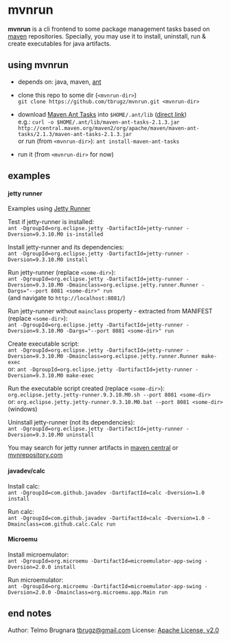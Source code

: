 
mvnrun
======

**mvnrun** is a cli frontend to some package management tasks based on [maven](https://maven.apache.org/)
repositories. Specially, you may use it to install, uninstall, run & create executables for java artifacts.


using mvnrun
------

- depends on: java, maven, [ant](https://ant.apache.org/)

- clone this repo to some dir (`<mvnrun-dir>`)  
  `git clone https://github.com/tbrugz/mvnrun.git <mvnrun-dir>`

- download [Maven Ant Tasks](http://maven.apache.org/ant-tasks/) into `$HOME/.ant/lib`
  ([direct link](http://central.maven.org/maven2/org/apache/maven/maven-ant-tasks/2.1.3/maven-ant-tasks-2.1.3.jar))  
  e.g.: `curl -o $HOME/.ant/lib/maven-ant-tasks-2.1.3.jar http://central.maven.org/maven2/org/apache/maven/maven-ant-tasks/2.1.3/maven-ant-tasks-2.1.3.jar`  
  or run (from `<mvnrun-dir>`): `ant install-maven-ant-tasks`

- run it (from `<mvnrun-dir>` for now)


examples
------

#### jetty runner

Examples using [Jetty Runner](http://www.eclipse.org/jetty/documentation/9.3.9.v20160517/runner.html)

Test if jetty-runner is installed:  
`ant -DgroupId=org.eclipse.jetty -DartifactId=jetty-runner -Dversion=9.3.10.M0 is-installed`

Install jetty-runner and its dependencies:  
`ant -DgroupId=org.eclipse.jetty -DartifactId=jetty-runner -Dversion=9.3.10.M0 install`

Run jetty-runner (replace `<some-dir>`):  
`ant -DgroupId=org.eclipse.jetty -DartifactId=jetty-runner -Dversion=9.3.10.M0 -Dmainclass=org.eclipse.jetty.runner.Runner -Dargs="--port 8081 <some-dir>" run`  
(and navigate to `http://localhost:8081/`)

Run jetty-runner without `mainclass` property - extracted from MANIFEST (replace `<some-dir>`):  
`ant -DgroupId=org.eclipse.jetty -DartifactId=jetty-runner -Dversion=9.3.10.M0 -Dargs="--port 8081 <some-dir>" run`

Create executable script:  
`ant -DgroupId=org.eclipse.jetty -DartifactId=jetty-runner -Dversion=9.3.10.M0 -Dmainclass=org.eclipse.jetty.runner.Runner make-exec`  
or: `ant -DgroupId=org.eclipse.jetty -DartifactId=jetty-runner -Dversion=9.3.10.M0 make-exec`

Run the executable script created (replace `<some-dir>`):  
`org.eclipse.jetty.jetty-runner.9.3.10.M0.sh --port 8081 <some-dir>`  
or: `org.eclipse.jetty.jetty-runner.9.3.10.M0.bat --port 8081 <some-dir>` (windows)

Uninstall jetty-runner (not its dependencies):  
`ant -DgroupId=org.eclipse.jetty -DartifactId=jetty-runner -Dversion=9.3.10.M0 uninstall`

You may search for jetty runner artifacts in
[maven central](http://search.maven.org/#search%7Cgav%7C1%7Cg%3A%22org.eclipse.jetty%22%20AND%20a%3A%22jetty-runner%22)
or [mvnrepository.com](http://mvnrepository.com/artifact/org.eclipse.jetty/jetty-runner)

#### javadev/calc

Install calc:  
`ant -DgroupId=com.github.javadev -DartifactId=calc -Dversion=1.0 install`

Run calc:  
`ant -DgroupId=com.github.javadev -DartifactId=calc -Dversion=1.0 -Dmainclass=com.github.calc.Calc run`

#### Microemu

Install microemulator:  
`ant -DgroupId=org.microemu -DartifactId=microemulator-app-swing -Dversion=2.0.0 install`

Run microemulator:  
`ant -DgroupId=org.microemu -DartifactId=microemulator-app-swing -Dversion=2.0.0 -Dmainclass=org.microemu.app.Main run`


end notes
------

Author: Telmo Brugnara <tbrugz@gmail.com>
License: [Apache License, v2.0](http://www.apache.org/licenses/LICENSE-2.0)
